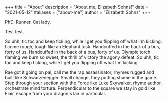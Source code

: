 +++
title = "About"
description = "About me, Elizabeth Sohns!"
date = "2021-05-12"
#aliases = ["about-me"]
author = "Elizabeth Sohns"
+++

PhD. Runner. Cat lady.

Test test.

So uhh, tic toc and keep ticking, while I get you flipping off what I'm kicking. I come rough, tough like an Elephant tusk. Handcuffed in the back of a bus, forty of us. Handcuffed in the back of a bus, forty of us. Olympic torch flaming we burn so sweet, the thrill of victory the agony defeat. So uhh, tic toc and keep ticking, while I get you flipping off what I'm kicking. 

Rae got it going on pal, call me the rap assassinator, rhymes rugged and built like Schwarzenegger. Small change, they putting shame in the game. Step through your section with the Force like Luke Skywalker, rhyme author, orchestrate mind torture. Perpendicular to the square we stay in gold like Flair, escape from your dragon's lair in particular.
